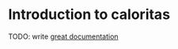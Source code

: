 # Introduction to caloritas

TODO: write [great documentation](http://jacobian.org/writing/great-documentation/what-to-write/)
